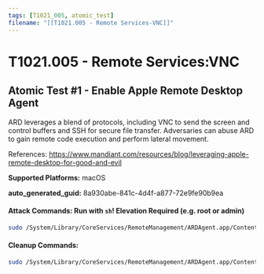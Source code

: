```yaml
---
tags: [T1021_005, atomic_test]
filename: "[[T1021.005 - Remote Services-VNC]]"
---
```

# T1021.005 - Remote Services:VNC

## Atomic Test #1 - Enable Apple Remote Desktop Agent
ARD leverages a blend of protocols, including VNC to send the screen and control buffers and SSH for secure file transfer. 
Adversaries can abuse ARD to gain remote code execution and perform lateral movement.

References:  https://www.mandiant.com/resources/blog/leveraging-apple-remote-desktop-for-good-and-evil

**Supported Platforms:** macOS


**auto_generated_guid:** 8a930abe-841c-4d4f-a877-72e9fe90b9ea






#### Attack Commands: Run with `sh`!  Elevation Required (e.g. root or admin) 


```sh
sudo /System/Library/CoreServices/RemoteManagement/ARDAgent.app/Contents/Resources/kickstart -activate -configure -allowAccessFor -allUsers -privs -all -quiet
```

#### Cleanup Commands:
```sh
sudo /System/Library/CoreServices/RemoteManagement/ARDAgent.app/Contents/Resources/kickstart -deactivate -stop -configure -privs -none -quiet
```





<br/>
